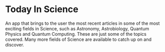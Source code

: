 # Today In Science
An app that brings to the user the most recent articles in some of the most exciting fields in Science, such as Astronomy, Astrobiology, Quantum Physics and Quantum Computing. These are just some of the topics covered. Many more fields of Science are available to catch up on and discover.  
